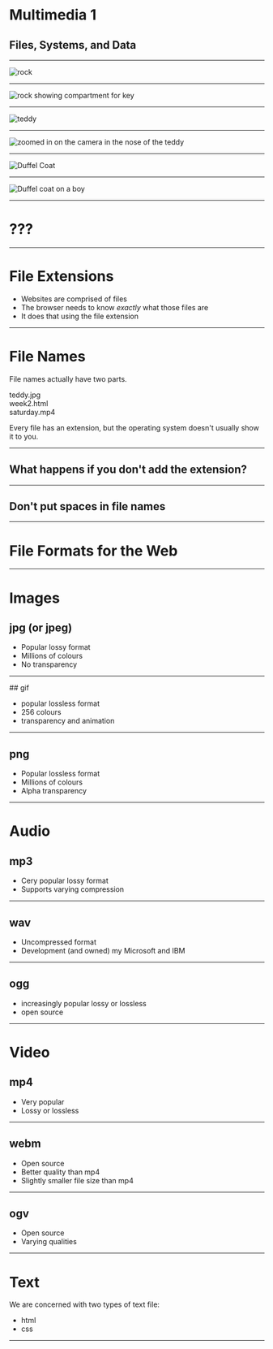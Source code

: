 
# Multimedia 1
## Files, Systems, and Data

---

![rock](https://www.dropbox.com/s/0pzldawvouaq3wb/rock.jpeg?raw=1)

___

![rock showing compartment for key](https://www.dropbox.com/s/tum1lp28s8r7v1j/rockfull.jpg?raw=1)

---

![teddy](https://www.dropbox.com/s/5kuah2184f7yp1a/teddy.jpg?raw=1)

___

![zoomed in on the camera in the nose of the teddy](https://www.dropbox.com/s/o41zif24ou36pbv/teddycam.jpeg?raw=1)

---

![Duffel Coat](https://www.dropbox.com/s/u1uwbvm45a6zpbn/coat.png?raw=1)

___

![Duffel coat on a boy](https://www.dropbox.com/s/cc9ljvwbo0peo71/coatonboy.png?raw=1)

---

# ???

---

# File Extensions
* Websites are comprised of files <!-- .element: class="fragment" --> 
* The browser needs to know *exactly* what those files are <!-- .element: class="fragment" --> 
* It does that using the file extension <!-- .element: class="fragment" --> 

___

# File Names

File names actually have two parts.

<span class="fragment fade-in">teddy</span><span class="fragment fade-in">.jpg</span>  
<span class="fragment fade-in">week2</span><span class="fragment fade-in">.html</span>  
<span class="fragment fade-in">saturday</span><span class="fragment fade-in">.mp4</span>  

Every file has an extension, but the operating system doesn't usually show it to you.<!-- .element: class="fragment" --> 

___

## What happens if you don't add the extension?

___

## Don't put spaces in file names

---

# File Formats for the Web

---

# Images

## jpg (or jpeg)  
* Popular lossy format
* Millions of colours
* No transparency

___

## gif
* popular lossless format
* 256 colours
* transparency and animation

___

## png
* Popular lossless format  
* Millions of colours
* Alpha transparency

---

# Audio

## mp3
* Cery popular lossy format
* Supports varying compression

___

## wav
* Uncompressed format  
* Development (and owned) my Microsoft and IBM

___

## ogg
* increasingly popular lossy or lossless
* open source

---

# Video

## mp4
* Very popular
* Lossy or lossless

___

## webm
* Open source
* Better quality than mp4
* Slightly smaller file size than mp4

___

## ogv
* Open source
* Varying qualities


---

# Text
We are concerned with two types of text file:  

* html 
* css

---
